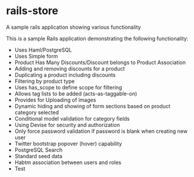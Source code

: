 rails-store
===========

A sample rails application showing various functionality

This is a sample Rails application demonstrating the following functionality:

- Uses Haml/PostgreSQL
- Uses Simple form
- Product Has Many Discounts/Discount belongs to Product Association
- Adding and removing discounts for a product
- Duplicating a product including discounts
- Filtering by product type
- Uses has_scope to define scope for filtering
- Allows tag lists to be added (acts-as-taggable-on)
- Provides for Uploading of images
- Dynamic hiding and showing of form sections based on product category selected
- Conditional model validation for category fields
- Using Devise for security and authorization
- Only force password validation if password is blank when creating new user
- Twitter bootstrap popover (hover) capability
- PostgreSQL Search
- Standard seed data
- Habtm association between users and roles
- Test
